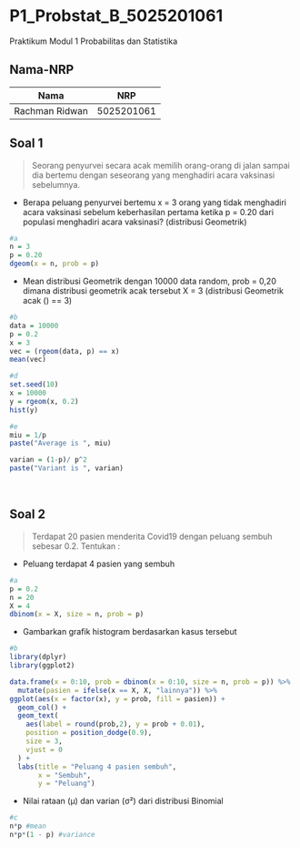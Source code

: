 # P1_Probstat_B_5025201061
Praktikum Modul 1 Probabilitas dan Statistika

## Nama-NRP
| Nama                | NRP        |
|---------------------|------------|
|   Rachman Ridwan    | 5025201061 |

## Soal 1
>Seorang penyurvei secara acak memilih orang-orang di jalan sampai dia bertemu dengan seseorang yang menghadiri acara vaksinasi sebelumnya.
- Berapa peluang penyurvei bertemu x = 3 orang yang tidak menghadiri acara vaksinasi sebelum keberhasilan pertama ketika p = 0.20 dari populasi menghadiri acara vaksinasi? (distribusi Geometrik)
``` R
#a
n = 3
p = 0.20
dgeom(x = n, prob = p)
```

- Mean distribusi Geometrik dengan 10000 data random, prob = 0,20 dimana distribusi geometrik acak tersebut X = 3 (distribusi Geometrik acak () == 3)
``` R
#b
data = 10000
p = 0.2
x = 3
vec = (rgeom(data, p) == x)
mean(vec)
```

``` R
#d
set.seed(10)
x = 10000
y = rgeom(x, 0.2)
hist(y)
```

``` R
#e
miu = 1/p
paste("Average is ", miu)

varian = (1-p)/ p^2
paste("Variant is ", varian)
```
</br>

## Soal 2
> Terdapat 20 pasien menderita Covid19 dengan peluang sembuh sebesar 0.2. Tentukan :
- Peluang terdapat 4 pasien yang sembuh
``` R
#a
p = 0.2
n = 20
X = 4
dbinom(x = X, size = n, prob = p)
```

- Gambarkan grafik histogram berdasarkan kasus tersebut
``` R
#b
library(dplyr)
library(ggplot2)

data.frame(x = 0:10, prob = dbinom(x = 0:10, size = n, prob = p)) %>%
  mutate(pasien = ifelse(x == X, X, "lainnya")) %>%
ggplot(aes(x = factor(x), y = prob, fill = pasien)) +
  geom_col() +
  geom_text(
    aes(label = round(prob,2), y = prob + 0.01),
    position = position_dodge(0.9),
    size = 3,
    vjust = 0
  ) +
  labs(title = "Peluang 4 pasien sembuh",
       x = "Sembuh",
       y = "Peluang")
```

- Nilai rataan (μ) dan varian (σ²) dari distribusi Binomial
``` R
#c
n*p #mean
n*p*(1 - p) #variance
```
</br>
